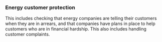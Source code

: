 ###  Energy customer protection

This includes checking that energy companies are telling their customers when
they are in arrears, and that companies have plans in place to help customers
who are in financial hardship. This also includes handling customer
complaints.
